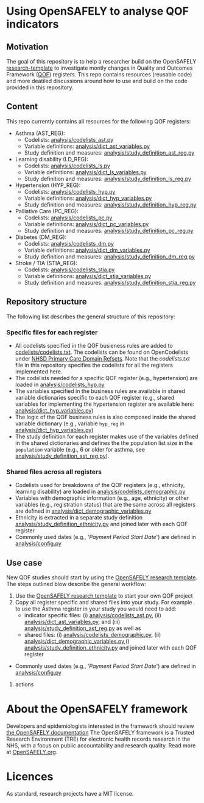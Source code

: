 # Using OpenSAFELY to analyse QOF indicators

## Motivation

The goal of this repository is to help a researcher build on the OpenSAFELY [research-template](https://github.com/opensafely/research-template) to investigate montly changes in Quality and Outcomes Framework ([QOF](https://digital.nhs.uk/data-and-information/data-tools-and-services/data-services/general-practice-data-hub/quality-outcomes-framework-qof)) registers.
This repo contains resources (reusable code) and more deatiled discussions around how to use and build on the code provided in this repository.

## Content

This repo currently contains all resources for the following QOF registers:

- Asthma (AST_REG): 
  - Codelists: [analysis/codelists_ast.py](analysis/codelists_ast.py)
  - Variable definitions: [analysis/dict_ast_variables.py](analysis/dict_ast_variables.py)
  - Study definition and measures: [analysis/study_definition_ast_reg.py](analysis/study_definition_ast_reg.py)
- Learning disability (LD_REG):
  - Codelists: [analysis/codelists_ls.py](analysis/codelists_ls.py)
  - Variable definitions: [analysis/dict_ls_variables.py](analysis/dict_ls_variables.py)
  - Study definition and measures: [analysis/study_definition_ls_reg.py](analysis/study_definition_ls_reg.py)
- Hypertension (HYP_REG):
  - Codelists: [analysis/codelists_hyp.py](analysis/codelists_hyp.py)
  - Variable definitions: [analysis/dict_hyp_variables.py](analysis/dict_hyp_variables.py)
  - Study definition and measures: [analysis/study_definition_hyp_reg.py](analysis/study_definition_hyp_reg.py)
- Palliative Care (PC_REG):
  - Codelists: [analysis/codelists_pc.py](analysis/codelists_pc.py)
  - Variable definitions: [analysis/dict_pc_variables.py](analysis/dict_pc_variables.py)
  - Study definition and measures: [analysis/study_definition_pc_reg.py](analysis/study_definition_pc_reg.py)
- Diabetes (DM_REG):
  - Codelists: [analysis/codelists_dm.py](analysis/codelists_dm.py)
  - Variable definitions: [analysis/dict_dm_variables.py](analysis/dict_dm_variables.py)
  - Study definition and measures: [analysis/study_definition_dm_reg.py](analysis/study_definition_dm_reg.py)
- Stroke / TIA (STIA_REG):
  - Codelists: [analysis/codelists_stia.py](analysis/codelists_stia.py)
  - Variable definitions: [analysis/dict_stia_variables.py](analysis/dict_stia_variables.py)
  - Study definition and measures: [analysis/study_definition_stia_reg.py](analysis/study_definition_stia_reg.py)


## Repository structure 

The following list describes the general structure of this repository:

### Specific files for each register

- All codelists specified in the QOF busieness rules are added to [codelists/codelists.txt](codelists/codelists.txt). 
  The codelists can be found on OpenCodelists under [NHSD Primary Care Domain Refsets](https://www.opencodelists.org/codelist/nhsd-primary-care-domain-refsets/).
  Note that the *codelists.txt* file in this repository specifies the codelists for all the registers implemented here. 
- The codelists needed for a specific QOF register (e.g., hypertension) are loaded in [analysis/codelists_hyp.py](analysis/codelists_hyp.py)
- The variables specified in the business rules are available in shared variable dictionaries specific to each QOF register (e.g., shared variables for implementing the hypertension register are available here: [analysis/dict_hyp_variables.py](analysis/dict_hyp_variables.py))
- The logic of the QOF business rules is also composed inside the shared variable dictionary (e.g., variable `hyp_reg` in [analysis/dict_hyp_variables.py](analysis/dict_hyp_variables.py))
- The study definition for each register makes use of the variables defined in the shared dictionaries and defines the the population list size in the `population` variable (e.g., 6 or older for asthma, see [analysis/study_definition_ast_reg.py](analysis/study_definition_ast_reg.py)).

### Shared files across all registers

- Codelists used for breakdowns of the QOF registers (e.g., ethnicity, learning disability) are loaded in [analysis/codelists_demographic.py](analysis/codelists_demographic.py)
- Variables with demographic information (e.g., age, ethnicity) or other variables (e.g., registration status) that are the same across all registers are defined in [analysis/dict_demographic_variables.py](analysis/dict_demographic_variables.py)
- Ethnicity is extracted in a separate study definition [analysis/study_definition_ethnicity.py](analysis/study_definition_ethnicity.py) and joined later with each QOF register
- Commonly used dates (e.g., '*Payment Period Start Date*') are defined in [analysis/config.py](analysis/config.py)

## Use case

New QOF studies should start by using the [OpenSAFELY research template](https://github.com/opensafely/research-template).
The steps outlined blow describe the general workflow:

1. Use the [OpenSAFELY research template](https://github.com/opensafely/research-template) to start your own QOF project
2. Copy all register specific and shared files into your study. For example to use the Asthma register in your study you would need to add:
     - indicator specific files: (i) [analysis/codelists_ast.py](analysis/codelists_ast.py), (ii) [analysis/dict_ast_variables.py](analysis/dict_ast_variables.py), and (iii) [analysis/study_definition_ast_reg.py](analysis/study_definition_ast_reg.py) as well as
     - shared files: (i) [analysis/codelists_demographic.py](analysis/codelists_demographic.py), (ii) [analysis/dict_demographic_variables.py](analysis/dict_demographic_variables.py),() [analysis/study_definition_ethnicity.py](analysis/study_definition_ethnicity.py) and joined later with each QOF register
- Commonly used dates (e.g., '*Payment Period Start Date*') are defined in [analysis/config.py](analysis/config.py)

1. actions 

# About the OpenSAFELY framework

Developers and epidemiologists interested in the framework should review [the OpenSAFELY documentation](https://docs.opensafely.org)
The OpenSAFELY framework is a Trusted Research Environment (TRE) for electronic
health records research in the NHS, with a focus on public accountability and
research quality.
Read more at [OpenSAFELY.org](https://opensafely.org).

# Licences
As standard, research projects have a MIT license. 
